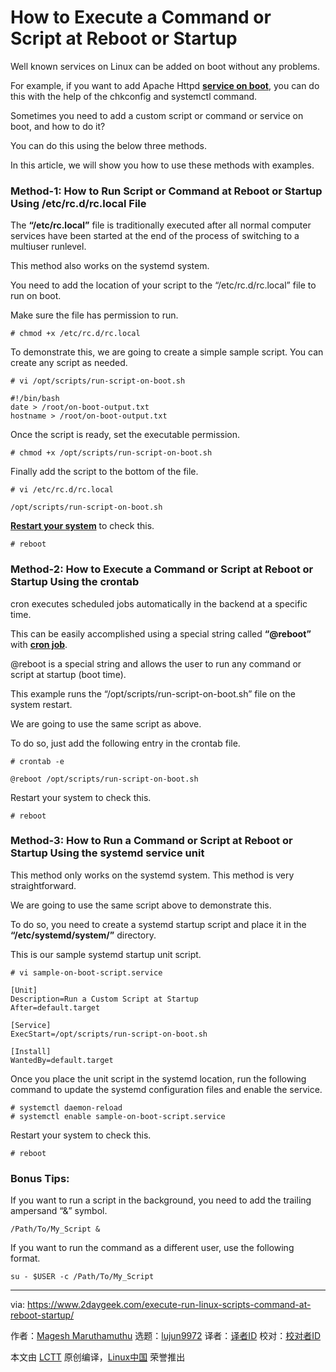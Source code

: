 [#]: collector: (lujun9972)
[#]: translator: (geekpi)
[#]: reviewer: ( )
[#]: publisher: ( )
[#]: url: ( )
[#]: subject: (How to Execute a Command or Script at Reboot or Startup)
[#]: via: (https://www.2daygeek.com/execute-run-linux-scripts-command-at-reboot-startup/)
[#]: author: (Magesh Maruthamuthu https://www.2daygeek.com/author/magesh/)

How to Execute a Command or Script at Reboot or Startup
======

Well known services on Linux can be added on boot without any problems.

For example, if you want to add Apache Httpd **[service on boot][1]**, you can do this with the help of the chkconfig and systemctl command.

Sometimes you need to add a custom script or command or service on boot, and how to do it?

You can do this using the below three methods.

In this article, we will show you how to use these methods with examples.

### Method-1: How to Run Script or Command at Reboot or Startup Using /etc/rc.d/rc.local File

The **“/etc/rc.local”** file is traditionally executed after all normal computer services have been started at the end of the process of switching to a multiuser runlevel.

This method also works on the systemd system.

You need to add the location of your script to the “/etc/rc.d/rc.local” file to run on boot.

Make sure the file has permission to run.

```
# chmod +x /etc/rc.d/rc.local
```

To demonstrate this, we are going to create a simple sample script. You can create any script as needed.

```
# vi /opt/scripts/run-script-on-boot.sh

#!/bin/bash
date > /root/on-boot-output.txt
hostname > /root/on-boot-output.txt
```

Once the script is ready, set the executable permission.

```
# chmod +x /opt/scripts/run-script-on-boot.sh
```

Finally add the script to the bottom of the file.

```
# vi /etc/rc.d/rc.local

/opt/scripts/run-script-on-boot.sh
```

**[Restart your system][2]** to check this.

```
# reboot
```

### Method-2: How to Execute a Command or Script at Reboot or Startup Using the crontab

cron executes scheduled jobs automatically in the backend at a specific time.

This can be easily accomplished using a special string called **“@reboot”** with **[cron job][3]**.

@reboot is a special string and allows the user to run any command or script at startup (boot time).

This example runs the “/opt/scripts/run-script-on-boot.sh” file on the system restart.

We are going to use the same script as above.

To do so, just add the following entry in the crontab file.

```
# crontab -e

@reboot /opt/scripts/run-script-on-boot.sh
```

Restart your system to check this.

```
# reboot
```

### Method-3: How to Run a Command or Script at Reboot or Startup Using the systemd service unit

This method only works on the systemd system. This method is very straightforward.

We are going to use the same script above to demonstrate this.

To do so, you need to create a systemd startup script and place it in the **“/etc/systemd/system/”** directory.

This is our sample systemd startup unit script.

```
# vi sample-on-boot-script.service

[Unit]
Description=Run a Custom Script at Startup
After=default.target

[Service]
ExecStart=/opt/scripts/run-script-on-boot.sh

[Install]
WantedBy=default.target
```

Once you place the unit script in the systemd location, run the following command to update the systemd configuration files and enable the service.

```
# systemctl daemon-reload
# systemctl enable sample-on-boot-script.service
```

Restart your system to check this.

```
# reboot
```

### Bonus Tips:

If you want to run a script in the background, you need to add the trailing ampersand “&amp;” symbol.

```
/Path/To/My_Script &
```

If you want to run the command as a different user, use the following format.

```
su - $USER -c /Path/To/My_Script
```

--------------------------------------------------------------------------------

via: https://www.2daygeek.com/execute-run-linux-scripts-command-at-reboot-startup/

作者：[Magesh Maruthamuthu][a]
选题：[lujun9972][b]
译者：[译者ID](https://github.com/译者ID)
校对：[校对者ID](https://github.com/校对者ID)

本文由 [LCTT](https://github.com/LCTT/TranslateProject) 原创编译，[Linux中国](https://linux.cn/) 荣誉推出

[a]: https://www.2daygeek.com/author/magesh/
[b]: https://github.com/lujun9972
[1]: https://www.2daygeek.com/enable-disable-services-on-boot-linux-chkconfig-systemctl-command/
[2]: https://www.2daygeek.com/6-commands-to-shutdown-halt-poweroff-reboot-the-linux-system/
[3]: https://www.2daygeek.com/linux-crontab-cron-job-to-schedule-jobs-task/
